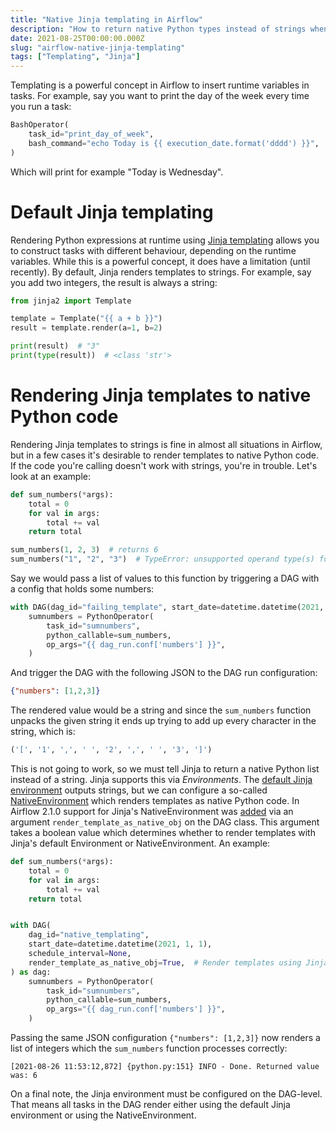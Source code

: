 ```yaml
---
title: "Native Jinja templating in Airflow"
description: "How to return native Python types instead of strings when templating in Airflow."
date: 2021-08-25T00:00:00.000Z
slug: "airflow-native-jinja-templating"
tags: ["Templating", "Jinja"]
---
```


Templating is a powerful concept in Airflow to insert runtime variables in tasks. For example, say you want to print the
day of the week every time you run a task:

```python
BashOperator(
    task_id="print_day_of_week",
    bash_command="echo Today is {{ execution_date.format('dddd') }}",
)
```

Which will print for example "Today is Wednesday".

# Default Jinja templating

Rendering Python expressions at runtime using
[Jinja templating](https://jinja.palletsprojects.com/en/3.0.x/) allows you to construct tasks with different behaviour,
depending on the runtime variables. While this is a powerful concept, it does have a limitation (until recently). By
default, Jinja renders templates to strings. For example, say you add two integers, the result is always a string:

```python
from jinja2 import Template

template = Template("{{ a + b }}")
result = template.render(a=1, b=2)

print(result)  # "3"
print(type(result))  # <class 'str'>
```

# Rendering Jinja templates to native Python code

Rendering Jinja templates to strings is fine in almost all situations in Airflow, but in a few cases it's desirable to
render templates to native Python code. If the code you're calling doesn't work with strings, you're in trouble. Let's
look at an example:

```python
def sum_numbers(*args):
    total = 0
    for val in args:
        total += val
    return total

sum_numbers(1, 2, 3)  # returns 6
sum_numbers("1", "2", "3")  # TypeError: unsupported operand type(s) for +=: 'int' and 'str'
```

Say we would pass a list of values to this function by triggering a DAG with a config that holds some numbers:

```python
with DAG(dag_id="failing_template", start_date=datetime.datetime(2021, 1, 1), schedule_interval=None) as dag:
    sumnumbers = PythonOperator(
        task_id="sumnumbers",
        python_callable=sum_numbers,
        op_args="{{ dag_run.conf['numbers'] }}",
    )
```

And trigger the DAG with the following JSON to the DAG run configuration:

```json
{"numbers": [1,2,3]}
```

The rendered value would be a string and since the `sum_numbers` function unpacks the given string it ends up trying to
add up every character in the string, which is:

```python
('[', '1', ',', ' ', '2', ',', ' ', '3', ']')
```

This is not going to work, so we must tell Jinja to return a native Python list instead of a string. Jinja
supports this via _Environments_. The [default Jinja environment](https://jinja.palletsprojects.com/en/3.0.x/api/#jinja2.Environment)
outputs strings, but we can configure a so-called [NativeEnvironment](https://jinja.palletsprojects.com/en/3.0.x/nativetypes/#jinja2.nativetypes.NativeEnvironment)
which renders templates as native Python code. In Airflow 2.1.0 support for Jinja's NativeEnvironment was [added](https://github.com/apache/airflow/pull/14603)
via an argument `render_template_as_native_obj` on the DAG class. This argument takes a boolean value which determines
whether to render templates with Jinja's default Environment or NativeEnvironment. An example:

```python
def sum_numbers(*args):
    total = 0
    for val in args:
        total += val
    return total


with DAG(
    dag_id="native_templating",
    start_date=datetime.datetime(2021, 1, 1),
    schedule_interval=None,
    render_template_as_native_obj=True,  # Render templates using Jinja NativeEnvironment
) as dag:
    sumnumbers = PythonOperator(
        task_id="sumnumbers",
        python_callable=sum_numbers,
        op_args="{{ dag_run.conf['numbers'] }}",
    )
```

Passing the same JSON configuration `{"numbers": [1,2,3]}` now renders a list of integers which the `sum_numbers`
function processes correctly:

```
[2021-08-26 11:53:12,872] {python.py:151} INFO - Done. Returned value was: 6
```

On a final note, the Jinja environment must be configured on the DAG-level. That means all tasks in the DAG render
either using the default Jinja environment or using the NativeEnvironment.
